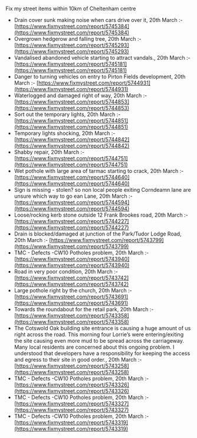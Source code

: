 Fix my street items within 10km of Cheltenham centre

<!-- fix_marker starts -->

- Drain cover sunk making noise when cars drive over it, 20th March :- [https://www.fixmystreet.com/report/5745384](https://www.fixmystreet.com/report/5745384)
- Overgrown hedgerow and falling tree, 20th March :- [https://www.fixmystreet.com/report/5745293](https://www.fixmystreet.com/report/5745293)
- Vandalised abandoned vehicle starting to attract vandals., 20th March :- [https://www.fixmystreet.com/report/5745181](https://www.fixmystreet.com/report/5745181)
- Danger to turning vehicles on entry to Pirton Fields development, 20th March :- [https://www.fixmystreet.com/report/5744931](https://www.fixmystreet.com/report/5744931)
- Waterlogged and damaged right of way, 20th March :- [https://www.fixmystreet.com/report/5744853](https://www.fixmystreet.com/report/5744853)
- Sort out the temporary lights, 20th March :- [https://www.fixmystreet.com/report/5744851](https://www.fixmystreet.com/report/5744851)
- Temporary lights shocking, 20th March :- [https://www.fixmystreet.com/report/5744842](https://www.fixmystreet.com/report/5744842)
- Shabby repair, 20th March :- [https://www.fixmystreet.com/report/5744751](https://www.fixmystreet.com/report/5744751)
- Wet pothole with large area of tarmac starting to crack, 20th March :- [https://www.fixmystreet.com/report/5744640](https://www.fixmystreet.com/report/5744640)
- Sign is missing - stolen? so non local people exiting Corndeamn lane are unsure which way to go ean Lane, 20th March :- [https://www.fixmystreet.com/report/5744594](https://www.fixmystreet.com/report/5744594)
- Loose/rocking kerb stone outside 12 Frank Brookes road, 20th March :- [https://www.fixmystreet.com/report/5744227](https://www.fixmystreet.com/report/5744227)
- Drain is blocked/damaged at junction of the Park/Tudor Lodge Road, 20th March :- [https://www.fixmystreet.com/report/5743799](https://www.fixmystreet.com/report/5743799)
- TMC - Defects -CW10 Potholes problem, 20th March :- [https://www.fixmystreet.com/report/5743940](https://www.fixmystreet.com/report/5743940)
- Road in very poor condition, 20th March :- [https://www.fixmystreet.com/report/5743742](https://www.fixmystreet.com/report/5743742)
- Large pothole right by the church, 20th March :- [https://www.fixmystreet.com/report/5743691](https://www.fixmystreet.com/report/5743691)
- Towards the roundabout for the retail park, 20th March :- [https://www.fixmystreet.com/report/5743358](https://www.fixmystreet.com/report/5743358)
- The Cotswold Oak building site entrance is causing a huge amount of us right across the road. This morning four Lorrie’s were entering/exiting the site causing even more mud to be spread across the carriageway. Many local residents are concerned about this ongoing problem. I understood that developers have a responsibility for keeping the access and egress to their site in good order., 20th March :- [https://www.fixmystreet.com/report/5743258](https://www.fixmystreet.com/report/5743258)
- TMC - Defects -CW10 Potholes problem, 20th March :- [https://www.fixmystreet.com/report/5743326](https://www.fixmystreet.com/report/5743326)
- TMC - Defects -CW10 Potholes problem, 20th March :- [https://www.fixmystreet.com/report/5743327](https://www.fixmystreet.com/report/5743327)
- TMC - Defects -CW10 Potholes problem, 20th March :- [https://www.fixmystreet.com/report/5743319](https://www.fixmystreet.com/report/5743319)

<!-- fix_marker ends -->